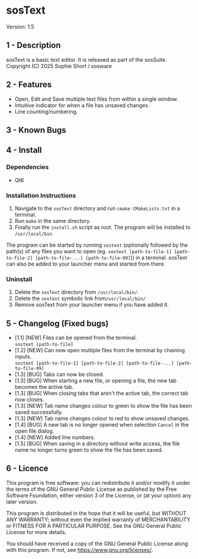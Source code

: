 # sosText
Version: 1.5

## 1 - Description
sosText is a basic text editor. It is released as part of the sosSuite.  
Copyright (C) 2025  Sophie Short / sosware

## 2 - Features
- Open, Edit and Save multiple text files from within a single window.
- Intuitive indicator for when a file has unsaved changes.
- Line counting/numbering.
 
## 3 - Known Bugs

## 4 - Install
### Dependencies
- Qt6

### Installation Instructions
1. Navigate to the `sosText` directory and run `cmake CMakeLists.txt` in a terminal.
2. Run `make` in the same directory.
3. Finally run the `install.sh` script as root. The program will be installed to `/usr/local/bin`.

The program can be started by running `sostext` (optionally followed by the path(s) of any files you want to open (eg. `sostext [path-to-file-1] [path-to-file-2] [path-to-file-...] [path-to-file-99]`)) in a terminal. sosText can also be added to your launcher menu and started from there.

### Uninstall
1. Delete the `sosText` directory from `/usr/local/bin/`.
2. Delete the `sostext` symbolic link from`/usr/local/bin/`
3. Remove sosText from your launcher menu if you have added it.

## 5 - Changelog (Fixed bugs)
- [1.1] [NEW] Files can be opened from the terminal.  
`sostext [path-to-file]`
- [1.2] [NEW] Can now open multiple files from the terminal by chaining inputs.  
`sostext [path-to-file-1] [path-to-file-2] [path-to-file-...] [path-to-file-99]`
- [1.3] [BUG] Tabs can now be closed.
- [1.3] [BUG] When starting a new file, or opening a file, the new tab becomes the active tab.
- [1.3] [BUG] When closing tabs that aren't the active tab, the correct tab now closes.
- [1.3] [NEW] Tab name changes colour to green to show the file has been saved successfully.
- [1.3] [NEW] Tab name changes colour to red to show unsaved changes.
- [1.4] [BUG] A new tab is no longer opened when selection `Cancel` in the open file dialog.
- [1.4] [NEW] Added line numbers.
- [1.5] [BUG] When saving in a directory without write access, the file name no longer turns green to show the file has been saved.

## 6 - Licence
This program is free software: you can redistribute it and/or modify
it under the terms of the GNU General Public License as published by
the Free Software Foundation, either version 3 of the License, or
(at your option) any later version.  

This program is distributed in the hope that it will be useful,
but WITHOUT ANY WARRANTY; without even the implied warranty of
MERCHANTABILITY or FITNESS FOR A PARTICULAR PURPOSE.  See the
GNU General Public License for more details.  

You should have received a copy of the GNU General Public License
along with this program.  If not, see <https://www.gnu.org/licenses/>.
